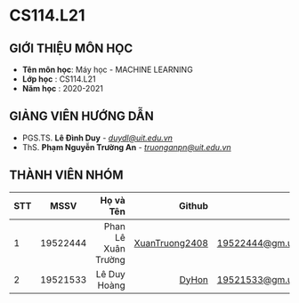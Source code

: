 
# CS114.L21
## GIỚI THIỆU MÔN HỌC
* **Tên môn học**: Máy học - MACHINE LEARNING
* **Lớp học**    : CS114.L21
* **Năm học**    : 2020-2021
## GIẢNG VIÊN HƯỚNG DẪN
* PGS.TS. **Lê Đình Duy** - *duydl@uit.edu.vn*
* ThS. **Phạm Nguyễn Trường An** - *truonganpn@uit.edu.vn*
## THÀNH VIÊN NHÓM
| STT    | MSSV          | Họ và Tên              | Github                                               | Email                   |
| ------ |:-------------:| ----------------------:|-----------------------------------------------------:|-------------------------:
| 1      | 19522444      | Phan Lê Xuân Trường    |[XuanTruong2408](https://github.com/XuanTruong2408)   |19522444@gm.uit.edu.vn   |
| 2      | 19521533      | Lê Duy Hoàng           |[DyHon](https://github.com/DyHon)                     |19521533@gm.uit.edu.vn   |
